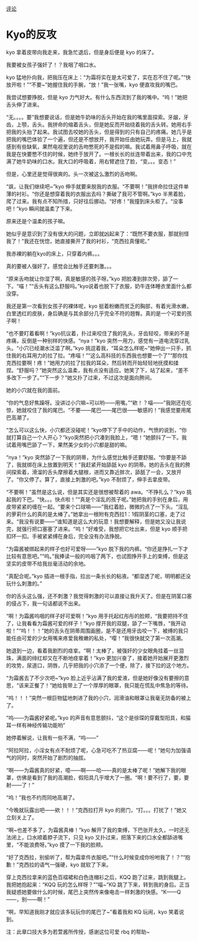 [评论](https://github.com/SCLeoX/Wearable-Technology/issues/132)

# Kyo的反攻
kyo 拿着皮带向我走来，我急忙退后，但是身后便是 kyo 的床了。

我要被女孩子强奸了！？我咽了咽口水。

kyo 猛地扑向我，把我压在床上：“为霜将实在是太可爱了，实在忍不住了呢。”“快放开啦！”“不要~”她握住我的手腕，“放！”我一张嘴，kyo 便直攻我的嘴巴。

我尝试想要挣脱，但是 kyo 力气好大。有什么东西流到了我的嘴中。“呜！”她把舌头伸了进来。

“无。。。。要”我想要说话，但是她牛奶味的舌头开始在我的嘴里面探索。牙龈，牙齿，上颚，舌头。我拼命的缩着舌头，但是她反而开始绕着我的舌头转。她用右手把我的头抬了起来。我试图去咬她的舌头，但是得到的只有自己的疼痛。她几乎是把我的嘴巴体验了一个遍，但还是不想放开，我开始任由她玩弄。但是马上，我就感到有些缺氧，果然电视里说的舌吻憋死的不是假的嘛。我试着用鼻子呼吸，就在我是在快要憋不住的时候，她终于放开了。一根长长的丝连带着出来，我的口中充满了她牛奶味的口水。我大口的呼吸着，用右臂遮住了脸，“变。。。变态！”

但是，心里还是觉得很爽的。头一次被这么激烈的舌吻啊。

“飒，让我们继续吧~”kyo 伸手就要来脱我的衣服。“不要啊！”我拼命拉住这件单薄的衬衫。“你还是想穿着我的衣服出去吗？撕破了我可不管啊。”kyo 半黑着脸，爬了过来。我有点不知所措，只好往后挪动。“好疼！”我撞到床头柜了。“没事吧！”kyo 瞬间就温柔了下来。

原来还是个温柔的孩子嘛。

她似乎是意识到了没有很大的问题，立即就凶起来了：“既然不要衣服，那就别怪我了！”我还在恍惚，她直接撕开了我的衬衫，“克西拉真懂呢。”

我赤裸的躺在kyo的床上，只穿着内裤。。。

真的要被人强奸了。感觉会比触手还要刺激。。。

“原来舌吻就让你湿了啊，真是敏感的孩子呀。”kyo 把脸凑到胖次旁，舔了一下。“喵！”“舌头有这么舒服吗。”kyo说着也脱下了衣服，奶牛连体睡衣里面什么都没穿。

我还是第一次看到女孩子的裸体呢，kyo 挺着粉嫩而贫乏的胸部，有着光滑水嫩，白里透红的皮肤，身后确是与其余部分几乎完全不符的翘臀。真的是一个可爱的孩子啊！

“也不要盯着看啊！”kyo抗议着，扑过来咬住了我的乳头，牙齿轻咬，带来的不是疼痛，反倒是一种别样的快感。“nya！”kyo 突然一用力，感觉有一道电流穿过乳头。“小穴已经潮水泛滥了啊。”kyo 挑逗着我，“耳朵怎么样呢~”她伸出一只手，抓住我的右耳用力的拉了拉。“疼喵！”“这么高科技的东西我也想要一个了”“那你找克西拉要啊！疼！”她用力的拉了拉我的耳朵，然后转而开始轻轻地抚摸和揉捏。“舒服吗？”她突然这么温柔，我有点没有适应。她笑了下，站了起来，“差不多改下一步了。”“下一步？”她又扑了过来，不过这次是面向胯间。

她的小穴就在我的面前。

“你的气息好焦躁呀。没讲过小穴嘛~可以哟——用嘴。”“欸！？喵——”我刚还在吃惊，她就咬住了我的尾巴。“不要——尾巴——尾巴很——敏感的！”我感觉要用尾巴高潮了。

“怎么可以这么快，小穴都还没碰呢！”kyo停下了手中的动作，气愤的说到，“你就打算自己一个人开心？”kyo突然把小穴凑到我脸上，“嗯！”她颤抖了一下。我试着用嘴巴舔了一下，果然美少女的小穴都是甜的嘛。

“nya！”kyo 突然舔了一下我的阴蒂，为什么感觉比触手还要舒服。“你要是不舔了，我就绑在床上放置到明天！”我赶紧开始舔舐 kyo 的阴蒂。她的舌头在我的胯间探索着，滑溜的舌头摩擦着大腿根，进而又靠近胖次，舔舐了一会，又放开了。“你又停了。算了，直接上刺激的吧。”kyo 不耐烦了，伸手去拿皮带。

“不要啊！”虽然是这么说，但是其实还是很想被帮着的 awa。“不挣扎么？”kyo 挑起我的下巴。“快。。。快点啦！”“真是个淫乱的孩子呢。”她把我的手别在身后，用皮带紧紧的缠在一起。“要来个口球嘛——”我红着脸，微微的点了一下头。“淫乱的萝莉什么的真的是太棒了。”她拿出一根附有克西拉1：1假阴茎的口塞，走了过来。“我没有说要——”谁知道是这么大的玩意！我想要解释，但是她又没让我说完，就强行把口塞塞了进来。“呜！”好难受，我想把它吐出来，但是 kyo 顺手把扣环一扣。手被紧紧缚在身后，完全没有办法挣脱。

“为霜酱被绑起来的样子也好可爱呀——”kyo 脱下我的内裤。“你还是挣扎一下才比较有意思吧。”“呜。”我捧读一般的呜咽了两下，也试图挣开手上的束缚，但是这坚实的皮带不给我丝毫活动的余地。

“真配合呢。”kyo 插进一根手指，拉出一条长长的粘液。“都湿透了呢，明明都还没玩什么刺激的。”

你的舌头这么强，还不刺激？我觉得刺激的可以直接让我升天了。但是在阴茎口塞的侵占下，我一句话都说不出来。

“啊！为霜酱呜咽的样子好可爱啊！”kyo 用手托起红彤彤的脸颊，“我要把持不住了，让我看看为霜酱可爱的样子！”kyo 撑开我的双腿，舔了一下嘴唇，“我开动啦！”“呜！！！”她的舌头在阴蒂周围画圈，是不是还用牙齿咬一下，被缚的我只能任由可爱的少女用嘴来疼爱我稚嫩的私处，“嘤！”我很快就交了第一次高潮。

她退到一边，看着我剧烈的痉挛。“啊！太棒了，被强奸的少女眼角挂着一丝泪珠，满面的绯红却又在不断地痉挛着！”kyo 更加兴奋了，接着她开始展开更激烈的攻势，尿道口，阴唇，几乎把我的小穴添了一个便，除了，接下拉的这个地方。

“为霜酱去了不少次吧~”kyo 脸上近乎沾满了我的爱液，但是她好像没有要擦的意思，“该来正餐了！”她给我带上了一个厚厚的眼罩，我只能在慌乱中焦急的等待。

“呜！！！”突然一根巨物猛地刺进了我的小穴，润滑油和眼罩让我毫无防备的被上了。

“呜——为霜酱好紧呢。”kyo 的声音有意思颤抖，“这个是徐琛的穿戴型阳具，和猫耳一样有神经传输功能哟”

她停着解说，让我有一些不满，“呜——”

“阿拉阿拉，小淫女有点不耐烦了呢，心急可吃不了热豆腐——呢！”她句为加强语气的同时，突然开始了剧烈的抽拔。

“啊——为霜酱真的好紧，噫——啊——哈——真的是太棒了呢！”她解下我的眼罩，仿佛是看到了我的高潮脸，假阳具几乎增大了一圈。“啊！要不行了，要，要射——了！”

“呜！”我也不约而同地高潮了。

“今晚就玩露出吧——欸！！！”克西拉打开 kyo 的房门，“打。。。打扰了！”她又立刻关上了。

“啊~也差不多了，为霜酱真棒！”kyo 解开了我的束缚，下巴张开太久，一时还无法闭上，口水顺着脖子流下，只见 kyo 又扑过来，把落下来的口水全都舔进嘴里，“不能浪费呀。”kyo 摸了一下我的脸颊。

“好了克西拉，别偷听了，帮为霜拿件衣服吧。”“什么时候变成你吩咐我了！？”“抱歉！”克西拉的语气一强硬，kyo 就软了下来。

穿上克西拉拿来的蓝色百褶裙和白色连帽衫之后，KQQ 跑了过来，跳到我腿上。我把她抱起来：“KQQ 玩的怎么样呀？”“喵~”KQ 跳了下来，转到我的身后。正当我疑惑她要做什么的时候，尾巴上突然传来像电击一样刺激的快感。“K——Q——，别——啊！”

“啊，早知道我刚才就应该多玩玩你的尾巴了~”看着我和 KQ 玩闹，kyo 笑着说到。

注：此章口技大多为若萱酱所传授，感谢这位可爱 rbq 的帮助~
